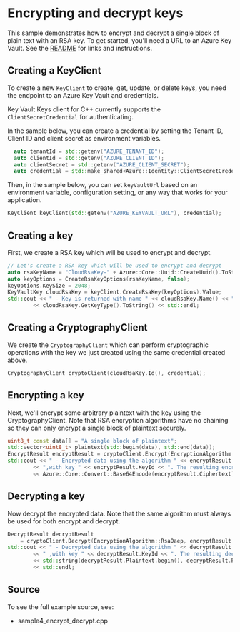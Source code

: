 # Encrypting and decrypt keys

This sample demonstrates how to encrypt and decrypt a single block of plain text with an RSA key.
To get started, you'll need a URL to an Azure Key Vault. See the [README](https://github.com/Azure/azure-sdk-for-cpp/blob/master/sdk/keyvault/azure-security-keyvault-keys/README.md) for links and instructions.

## Creating a KeyClient

To create a new `KeyClient` to create, get, update, or delete keys, you need the endpoint to an Azure Key Vault and credentials.

Key Vault Keys client for C++ currently supports the `ClientSecretCredential` for authenticating.

In the sample below, you can create a credential by setting the Tenant ID, Client ID and client secret as environment variables.

```cpp Snippet:KeysSample1CreateCredential
  auto tenantId = std::getenv("AZURE_TENANT_ID");
  auto clientId = std::getenv("AZURE_CLIENT_ID");
  auto clientSecret = std::getenv("AZURE_CLIENT_SECRET");
  auto credential = std::make_shared<Azure::Identity::ClientSecretCredential>(tenantId, clientId, clientSecret);
```

Then, in the sample below, you can set `keyVaultUrl` based on an environment variable, configuration setting, or any way that works for your application.

```cpp Snippet:KeysSample1KeyClient
KeyClient keyClient(std::getenv("AZURE_KEYVAULT_URL"), credential);
```

## Creating a key

First, we create a RSA key which will be used to encrypt and decrypt.

```cpp
// Let's create a RSA key which will be used to encrypt and decrypt
auto rsaKeyName = "CloudRsaKey-" + Azure::Core::Uuid::CreateUuid().ToString();
auto keyOptions = CreateRsaKeyOptions(rsaKeyName, false);
keyOptions.KeySize = 2048;
KeyVaultKey cloudRsaKey = keyClient.CreateRsaKey(keyOptions).Value;
std::cout << " - Key is returned with name " << cloudRsaKey.Name() << " and type "
        << cloudRsaKey.GetKeyType().ToString() << std::endl;
```

## Creating a CryptographyClient

We create the `CryptographyClient` which can perform cryptographic operations with the key we just created using the same credential created above.

```cpp
CryptographyClient cryptoClient(cloudRsaKey.Id(), credential);
```

## Encrypting a key

Next, we'll encrypt some arbitrary plaintext with the key using the CryptographyClient.
Note that RSA encryption algorithms have no chaining so they can only encrypt a single block of plaintext securely.

```cpp
uint8_t const data[] = "A single block of plaintext";
std::vector<uint8_t> plaintext(std::begin(data), std::end(data));
EncryptResult encryptResult = cryptoClient.Encrypt(EncryptionAlgorithm::RsaOaep, plaintext);
std::cout << " - Encrypted data using the algorithm " << encryptResult.Algorithm.ToString()
        << ",with key " << encryptResult.KeyId << ". The resulting encrypted data is: "
        << Azure::Core::Convert::Base64Encode(encryptResult.Ciphertext) << std::endl;
```

## Decrypting a key

Now decrypt the encrypted data. Note that the same algorithm must always be used for both encrypt and decrypt.

```cpp
DecryptResult decryptResult
    = cryptoClient.Decrypt(EncryptionAlgorithm::RsaOaep, encryptResult.Ciphertext);
std::cout << " - Decrypted data using the algorithm " << decryptResult.Algorithm.ToString()
        << " ,with key " << decryptResult.KeyId << ". The resulting decrypted data is: "
        << std::string(decryptResult.Plaintext.begin(), decryptResult.Plaintext.end())
        << std::endl;
```

## Source

To see the full example source, see:

- sample4_encrypt_decrypt.cpp

